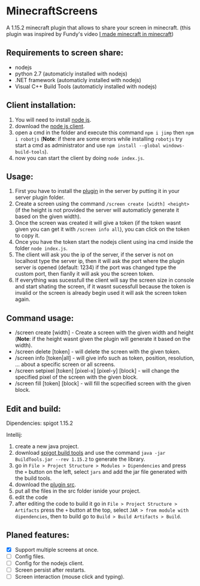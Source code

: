 # MinecraftScreens

A 1.15.2 minecraft plugin that allows to share your screen in minecraft. (this plugin was inspired by Fundy's video [I made minecraft in minecraft](https://youtu.be/BNwQf6nuvMc))

## Requirements to screen share:
- nodejs
- python 2.7 (automaticly installed with nodejs)
- .NET framework (automaticly installed with nodejs)
- Visual C++ Build Tools (automaticly installed with nodejs)

## Client installation:
1. You will need to install [node js](https://nodejs.org/).
2. download the [node js client](/nodejs).
3. open a cmd in the folder and execute this command `npm i jimp` then `npm i robotjs` (**Note**: if there are some errors while installing `robotjs` try start a cmd as administrator and use `npm install --global windows-build-tools`).
4. now you can start the client by doing `node index.js`.

## Usage:
1. First you have to install the [plugin](https://github.com/TheCosmic04/Minecraft-Screen/releases/tag/1.0) in the server by putting it in your server plugin folder.
2. Create a screen using the command `/screen create [width] <height>` (if the height is not provided the server will automaticly generate it based on the given width).
2. Once the screen was created it will give a token (if the token wasnt given you can get it with `/screen info all`), you can click on the token to copy it.
3. Once you have the token start the nodejs client using ina  cmd inside the folder `node index.js`.
4. The client will ask you the ip of the server, if the server is not on localhost type the server ip, then it will ask the port where the plugin server is opened (default: 1234) if the port was changed type the custom port, then fianlly it will ask you the screen token.
5. If everything was sucessfull the client will say the screen size in console and start shating the screen, if it wasnt sucessfull because the token is invalid or the screen is already begin used it will ask the screen token again.

## Command usage:
 - /screen create [width] <height> - Create a screen with the given width and height (**Note**: if the height wasnt given the plugin will generate it based on the width).
 - /screen delete [token] - will delete the screen with the given token.
 - /screen info [token|all] - will give info such as token, position, resolution, ... about a specific screen or all screens.
 - /screen setpixel [token] [pixel-x] [pixel-y] [block] - will change the specified pixel of the screen with the given block. 
 - /screen fill [token] [block] - will fill the scpecified screen with the given block.

## Edit and build:
Dipendencies: spigot 1.15.2

Intellij:
1. create a new java project.
2. download [spigot build tools](https://hub.spigotmc.org/jenkins/job/BuildTools/) and use the command `java -jar BuildTools.jar --rev 1.15.2` to generate the library.
3. go in `File > Project Structure > Modules > Dipendencies` and press the `+` button on the left, select `jars` and add the jar file generated with the build tools.
4. download the [plugin src](/java).
5. put all the files in the src folder isnide your project.
6. edit the code
7. after editing the code to build it go in `File > Project Structure > Artifacts` press the `+` button at the top, select `JAR > from module with dipendencies`, then to build go to `Build > Build Artifacts > Build`.

## Planed features:
- [x] Support multiple screens at once.
- [ ] Config files.
- [ ] Config for the nodejs client.
- [ ] Screen persist after restarts.
- [ ] Screen interaction (mouse click and typing).
